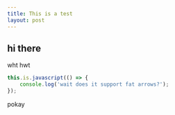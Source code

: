 ```yaml
---
title: This is a test
layout: post
---
```


## hi there

wht hwt

```js
this.is.javascript(() => {
	console.log('wait does it support fat arrows?');
});
```

pokay